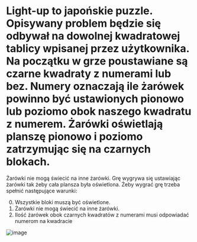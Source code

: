 # Light-up to japońskie puzzle. Opisywany problem będzie się odbywał na dowolnej kwadratowej tablicy wpisanej przez użytkownika. Na początku w grze poustawiane są czarne kwadraty z numerami lub bez. Numery oznaczają ile żarówek powinno być ustawionych pionowo lub poziomo obok naszego kwadratu z numerem. Żarówki oświetlają planszę pionowo i poziomo zatrzymując się na czarnych blokach.
Żarówki nie mogą świecić na inne żarówki. Grę wygrywa się ustawiając żarówki tak żeby cała plansza była oświetlona.
Żeby wygrać grę trzeba spełnić następujące warunki:

0. Wszystkie bloki muszą być oświetlone.
1. Żarówki nie mogą świecić na inne żarówki.
2. Ilość żarówek obok czarnych kwadratów z numerami musi odpowiadać numerom na kwadracie

![image](https://user-images.githubusercontent.com/72804341/171876697-ef229965-0aae-42c7-b953-9721832af16a.png)
